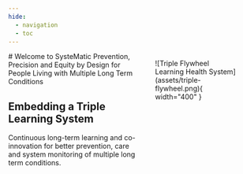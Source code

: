 ```yaml
---
hide:
  - navigation
  - toc
---
```

<section markdown style="display: flex;">

<div markdown>
# Welcome to SysteMatic
Prevention, Precision and Equity by Design for People Living with Multiple Long Term Conditions

## Embedding a Triple Learning System
Continuous long-term learning and co-innovation for better prevention, care and system monitoring of multiple long term conditions. 
</div>

<figure markdown>
![Triple Flywheel Learning Health System](assets/triple-flywheel.png){ width="400" }
</figure>
</section>